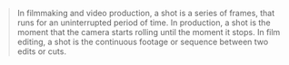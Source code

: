 > In filmmaking and video production, a shot is a series of frames, that runs for an uninterrupted period of time. In production, a shot is the moment that the camera starts rolling until the moment it stops. In film editing, a shot is the continuous footage or sequence between two edits or cuts.

